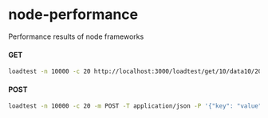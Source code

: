 # node-performance

Performance results of node frameworks

#### GET

```sh
loadtest -n 10000 -c 20 http://localhost:3000/loadtest/get/10/data10/20
```

#### POST

```sh
loadtest -n 10000 -c 20 -m POST -T application/json -P '{"key": "value"}' http://localhost:3000/loadtest/post/1/data10/2
```
